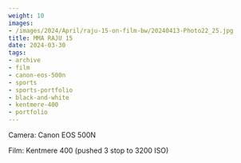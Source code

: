 ```yaml
---
weight: 10
images:
- /images/2024/April/raju-15-on-film-bw/20240413-Photo22_25.jpg
title: MMA RAJU 15
date: 2024-03-30
tags:
- archive
- film
- canon-eos-500n
- sports
- sports-portfolio
- black-and-white
- kentmere-400
- portfolio
---
```


Camera: Canon EOS 500N

Film: Kentmere 400 (pushed 3 stop to 3200 ISO)